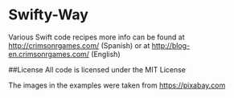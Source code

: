 # Swifty-Way
Various Swift code recipes more info can be found at http://crimsonrgames.com/ (Spanish) or at http://blog-en.crimsonrgames.com/ (English)

##License
All code is licensed under the MIT License

The images in the examples were taken from https://pixabay.com


